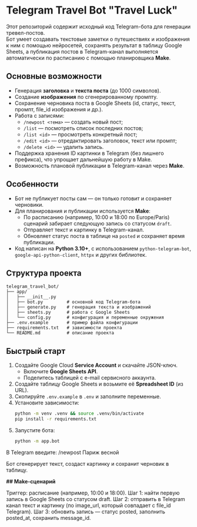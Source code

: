 # Telegram Travel Bot "Travel Luck"

Этот репозиторий содержит исходный код Telegram-бота для генерации тревел-постов.  
Бот умеет создавать текстовые заметки о путешествиях и изображения к ним с помощью нейросетей, сохранять результат в таблицу Google Sheets, а публикация постов в Telegram-канал выполняется автоматически по расписанию с помощью планировщика **Make**.

## Основные возможности  

- Генерация **заголовка** и **текста поста** (до 1000 символов).  
- Создание **изображения** по сгенерированному промпту.  
- Сохранение черновика поста в Google Sheets (id, статус, текст, промпт, file_id изображения и др.).  
- Работа с записями:  
  - `/newpost <тема>` — создать новый пост;  
  - `/list` — посмотреть список последних постов;  
  - `/list <id>` — просмотреть конкретный пост;  
  - `/edit <id>` — отредактировать заголовок, текст или промпт;  
  - `/delete <id>` — удалить запись.  
- Поддержка хранения ID картинки в Telegram (без лишнего префикса), что упрощает дальнейшую работу в Make.  
- Возможность плановой публикации в Telegram-канал через **Make**.  

## Особенности  

- Бот не публикует посты сам — он только готовит и сохраняет черновики.  
- Для планирования и публикации используется **Make**:  
  - По расписанию (например, 10:00 и 18:00 по Europe/Paris) сценарий забирает следующую запись со статусом `draft`.  
  - Отправляет текст и картинку в Telegram-канал.  
  - Обновляет статус поста в таблице на `posted` и сохраняет время публикации.  
- Код написан на **Python 3.10+**, с использованием `python-telegram-bot`, `google-api-python-client`, `httpx` и других библиотек.  

## Структура проекта

```text
telegram_travel_bot/
├── app/
│   ├── __init__.py
│   ├── bot.py         # основной код Telegram-бота
│   ├── generate.py    # генерация текста и изображений
│   ├── sheets.py      # работа с Google Sheets
│   └── config.py      # конфигурация и переменные окружения
├── .env.example       # пример файла конфигурации
├── requirements.txt   # зависимости проекта
└── README.md          # описание проекта
```

## Быстрый старт  

1. Создайте Google Cloud **Service Account** и скачайте JSON-ключ.  
   - Включите **Google Sheets API**.  
   - Поделитесь таблицей с e-mail сервисного аккаунта.  
2. Создайте таблицу Google Sheets и возьмите её **Spreadsheet ID** (из URL).  
3. Скопируйте `.env.example` в `.env` и заполните переменные.  
4. Установите зависимости:  
   ```bash
   python -m venv .venv && source .venv/bin/activate
   pip install -r requirements.txt
5. Запустите бота:
   ```bash
   python -m app.bot

В Telegram введите:
  /newpost Париж весной

Бот сгенерирует текст, создаст картинку и сохранит черновик в таблицу.

**## Make-сценарий**

Триггер: расписание (например, 10:00 и 18:00).
Шаг 1: найти первую запись в Google Sheets со статусом draft.
Шаг 2: отправить в Telegram канал текст и картинку (по image_url, который совпадает с file_id Telegram).
Шаг 3: обновить запись — статус posted, заполнить posted_at, сохранить message_id.

